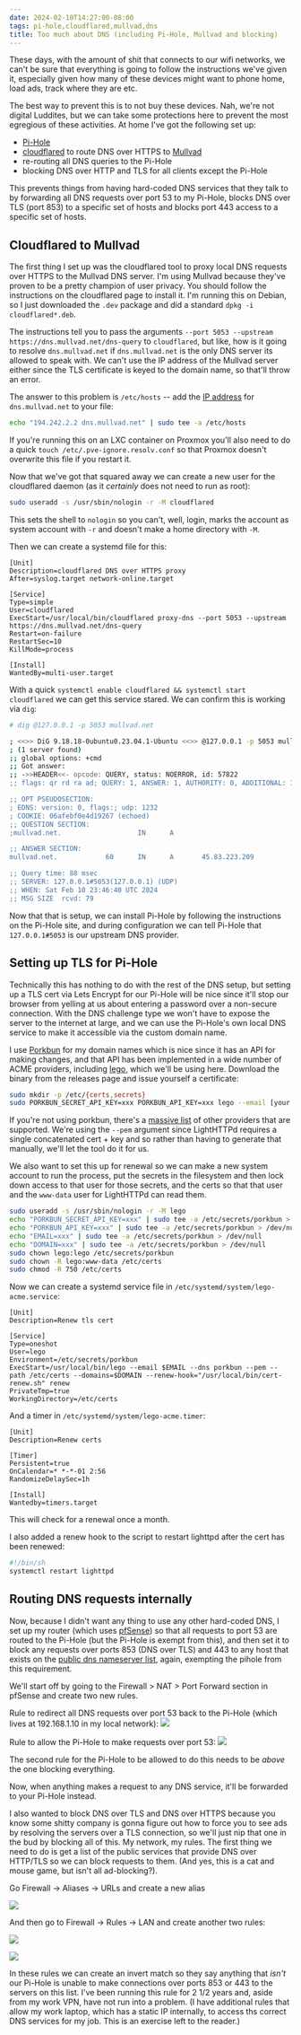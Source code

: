 ```yaml
---
date: 2024-02-10T14:27:00-08:00
tags: pi-hole,cloudflared,mullvad,dns
title: Too much about DNS (including Pi-Hole, Mullvad and blocking)
---
```


These days, with the amount of shit that connects to our wifi networks, we can't be sure that everything is going to follow the instructions we've given it, especially given how many of these devices might want to phone home, load ads, track where they are etc.

The best way to prevent this is to not buy these devices. Nah, we're not digital Luddites, but we can take some protections here to prevent the most egregious of these activities. At home I've got the following set up:
* [Pi-Hole](https://pi-hole.net)
* [cloudflared](https://github.com/cloudflare/cloudflared) to route DNS over HTTPS to [Mullvad](https://mullvad.net/en/help/dns-over-https-and-dns-over-tls)
* re-routing all DNS queries to the Pi-Hole
* blocking DNS over HTTP and TLS for all clients except the Pi-Hole

This prevents things from having hard-coded DNS services that they talk to by forwarding all DNS requests over port 53 to my Pi-Hole, blocks DNS over TLS (port 853) to a specific set of hosts and blocks port 443 access to a specific set of hosts.

## Cloudflared to Mullvad

The first thing I set up was the cloudflared tool to proxy local DNS requests over HTTPS to the Mullvad DNS server. I'm using Mullvad because they've proven to be a pretty champion of user privacy. You should follow the instructions on the cloudflared page to install it. I'm running this on Debian, so I just downloaded the `.dev` package and did a standard `dpkg -i cloudflared*.deb`.

The instructions tell you to pass the arguments `--port 5053 --upstream https://dns.mullvad.net/dns-query` to `cloudflared`, but like, how is it going to resolve `dns.mullvad.net` if `dns.mullvad.net` is the only DNS server its allowed to speak with. We can't use the IP address of the Mullvad server either since the TLS certificate is keyed to the domain name, so that'll throw an error.

The answer to this problem is `/etc/hosts` -- add the [IP address](https://mullvad.net/en/help/dns-over-https-and-dns-over-tls#specifications) for `dns.mullvad.net` to your file: 

```bash
echo "194.242.2.2 dns.mullvad.net" | sudo tee -a /etc/hosts
```

If you're running this on an LXC container on Proxmox you'll also need to do a quick `touch /etc/.pve-ignore.resolv.conf` so that Proxmox doesn't overwrite this file if you restart it.

Now that we've got that squared away we can create a new user for the cloudflared daemon (as it _certainly_ does not need to run as root):

```bash
sudo useradd -s /usr/sbin/nologin -r -M cloudflared
```

This sets the shell to `nologin` so you can't, well, login, marks the account as system account with `-r` and doesn't make a home directory with `-M`.

Then we can create a systemd file for this:

```
[Unit]
Description=cloudflared DNS over HTTPS proxy
After=syslog.target network-online.target

[Service]
Type=simple
User=cloudflared
ExecStart=/usr/local/bin/cloudflared proxy-dns --port 5053 --upstream https://dns.mullvad.net/dns-query
Restart=on-failure
RestartSec=10
KillMode=process

[Install]
WantedBy=multi-user.target
```

With a quick `systemctl enable cloudflared && systemctl start cloudflared` we can get this service stared.  We can confirm this is working via `dig`:

```bash
# dig @127.0.0.1 -p 5053 mullvad.net

; <<>> DiG 9.18.18-0ubuntu0.23.04.1-Ubuntu <<>> @127.0.0.1 -p 5053 mullvad.net
; (1 server found)
;; global options: +cmd
;; Got answer:
;; ->>HEADER<<- opcode: QUERY, status: NOERROR, id: 57822
;; flags: qr rd ra ad; QUERY: 1, ANSWER: 1, AUTHORITY: 0, ADDITIONAL: 1

;; OPT PSEUDOSECTION:
; EDNS: version: 0, flags:; udp: 1232
; COOKIE: 06afebf0e4d19267 (echoed)
;; QUESTION SECTION:
;mullvad.net.                   IN      A

;; ANSWER SECTION:
mullvad.net.            60      IN      A       45.83.223.209

;; Query time: 88 msec
;; SERVER: 127.0.0.1#5053(127.0.0.1) (UDP)
;; WHEN: Sat Feb 10 23:46:40 UTC 2024
;; MSG SIZE  rcvd: 79
```

Now that that is setup, we can install Pi-Hole by following the instructions on the Pi-Hole site, and during configuration we can tell Pi-Hole that `127.0.0.1#5053` is our upstream DNS provider.

## Setting up TLS for Pi-Hole

Technically this has nothing to do with the rest of the DNS setup, but setting up a TLS cert via Lets Encrypt for our Pi-Hole will be nice since it'll stop our browser from yelling at us about entering a password over a non-secure connection. With the DNS challenge type we won't have to expose the server to the internet at large, and we can use the Pi-Hole's own local DNS service to make it accessible via the custom domain name.

I use [Porkbun](https://porkbun.com) for my domain names which is nice since it has an API for making changes, and that API has been implemented in a wide number of ACME providers, including [lego](https://github.com/go-acme/lego), which we'll be using here. Download the binary from the releases page and issue yourself a certificate:

```bash
sudo mkdir -p /etc/{certs,secrets}
sudo PORKBUN_SECRET_API_KEY=xxx PORKBUN_API_KEY=xxx lego --email [your email] --domains="pihole.yourawesomedomainname.com" --dns porkbun --path /etc/certs --pem run
```

If you're not using porkbun, there's a [massive list](https://go-acme.github.io/lego/dns/) of other providers that are supported. We're using the `--pem` argument since LightHTTPd requires a single concatenated cert + key and so rather than having to generate that manually, we'll let the tool do it for us.

We also want to set this up for renewal so we can make a new system account to run the process, put the secrets in the filesystem and then lock down access to that user for those secrets, and the certs so that that user and the `www-data` user for LightHTTPd can read them.

```bash
sudo useradd -s /usr/sbin/nologin -r -M lego
echo "PORKBUN_SECRET_API_KEY=xxx" | sudo tee -a /etc/secrets/porkbun > /dev/null
echo "PORKBUN_API_KEY=xxx" | sudo tee -a /etc/secrets/porkbun > /dev/null
echo "EMAIL=xxx" | sudo tee -a /etc/secrets/porkbun > /dev/null
echo "DOMAIN=xxx" | sudo tee -a /etc/secrets/porkbun > /dev/null
sudo chown lego:lego /etc/secrets/porkbun
sudo chown -R lego:www-data /etc/certs
sudo chmod -R 750 /etc/certs
```

Now we can create a systemd service file in `/etc/systemd/system/lego-acme.service`:

```
[Unit]
Description=Renew tls cert

[Service]
Type=oneshot
User=lego
Environment=/etc/secrets/porkbun
ExecStart=/usr/local/bin/lego --email $EMAIL --dns porkbun --pem --path /etc/certs --domains=$DOMAIN --renew-hook="/usr/local/bin/cert-renew.sh" renew
PrivateTmp=true
WorkingDirectory=/etc/certs
```

And a timer in `/etc/systemd/system/lego-acme.timer`:

```
[Unit]
Description=Renew certs

[Timer]
Persistent=true
OnCalendar=* *-*-01 2:56
RandomizeDelaySec=1h

[Install]
Wantedby=timers.target
```

This will check for a renewal once a month.

I also added a renew hook to the script to restart lighttpd after the cert has been renewed:

```bash
#!/bin/sh
systemctl restart lighttpd
```

## Routing DNS requests internally

Now, because I didn't want any thing to use any other hard-coded DNS, I set up my router (which uses [pfSense](https://www.pfsense.org)) so that all requests to port 53 are routed to the Pi-Hole (but the Pi-Hole is exempt from this), and then set it to block any requests over ports 853 (DNS over TLS) and 443 to any host that exists on the [public dns nameserver list](http://public-dns.info/nameservers-all.txt), again, exempting the pihole from this requirement.

We'll start off by going to the Firewall > NAT > Port Forward section in pfSense and create two new rules.

Rule to redirect all DNS requests over port 53 back to the Pi-Hole (which lives at 192.168.1.10 in my local network):
![](dns-redirect1.png)

Rule to allow the Pi-Hole to make requests over port 53:
![](dns-redirect2.png)

The second rule for the Pi-Hole to be allowed to do this needs to be _above_ the one blocking everything.

Now, when anything makes a request to any DNS service, it'll be forwarded to your Pi-Hole instead.

I also wanted to block DNS over TLS and DNS over HTTPS because you know some shitty company is gonna figure out how to force you to see ads by resolving the servers over a TLS connection, so we'll just nip that one in the bud by blocking all of this. My network, my rules. The first thing we need to do is get a list of the public services that provide DNS over HTTP/TLS so we can block requests to them. (And yes, this is a cat and mouse game, but isn't all ad-blocking?).

Go Firewall -> Aliases -> URLs and create a new alias

![](firewall-alias.png)

And then go to Firewall -> Rules -> LAN and create another two rules:

![](dns-over-https.png)

![](dns-over-tls.png)

In these rules we can create an invert match so they say anything that _isn't_ our Pi-Hole is unable to make connections over ports 853 or 443 to the servers on this list. I've been running this rule for 2 1/2 years and, aside from my work VPN, have not run into a problem. (I have additional rules that allow my work laptop, which has a static IP internally, to access ths correct DNS services for my job. This is an exercise left to the reader.)
